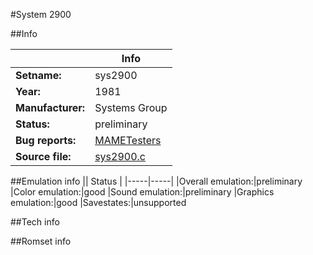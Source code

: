 #System 2900

##Info

||Info|
|-----|-----|
|**Setname:**|sys2900
|**Year:**|1981
|**Manufacturer:**|Systems Group
|**Status:**|preliminary
|**Bug reports:**|[MAMETesters](http://mametesters.org/view_all_set.php?type=1&temporary=y&search=sys2900.c)
|**Source file:**|[sys2900.c](https://github.com/mamedev/mame/blob/master/src/mess/drivers/sys2900.c)

##Emulation info
|| Status |
|-----|-----|
|Overall emulation:|preliminary
|Color emulation:|good
|Sound emulation:|preliminary
|Graphics emulation:|good
|Savestates:|unsupported

##Tech info

##Romset info

<!--- START OF EDITED COMMENT DO NOT TOUCH TEXT ABOVE-->
